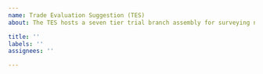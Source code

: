 ```yaml
---
name: Trade Evaluation Suggestion (TES)
about: The TES hosts a seven tier trial branch assembly for surveying new suggested projects. To use, submit a draft schematic asset to be added to the assembly block. If valdidation occurs it will be submitted for inclusion. If validation does not occur, repurposing of components may be optional.

title: ''
labels: ''
assignees: ''

---
```



